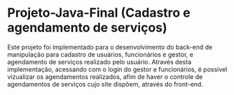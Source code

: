 # Projeto-Java-Final (Cadastro e agendamento de serviços)
Este projeto foi implementado para o desenvolvimento do back-end de manipulação para cadastro de usuários, funcionários e gestor, e agendamento de serviços realizado pelo usuário.
Através desta implementação, acessando com o login do gestor e funcionários, é possível vizualizar os agendamentos realizados, afim de haver o controle de agendamentos de serviços cujo site dispôem, através do front-end.
